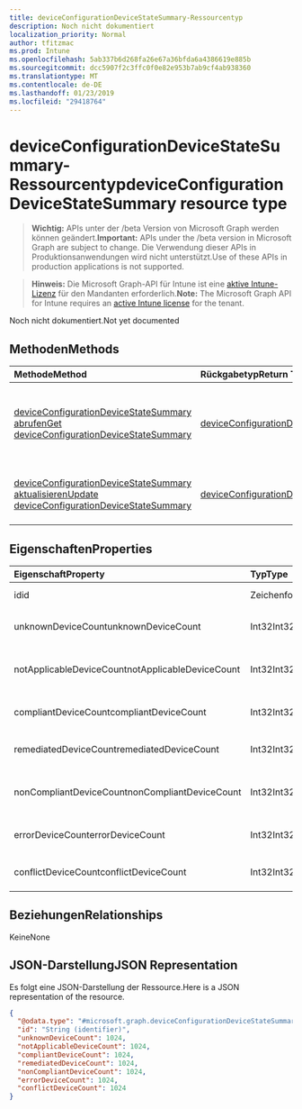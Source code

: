 ```yaml
---
title: deviceConfigurationDeviceStateSummary-Ressourcentyp
description: Noch nicht dokumentiert
localization_priority: Normal
author: tfitzmac
ms.prod: Intune
ms.openlocfilehash: 5ab337b6d268fa26e67a36bfda6a4386619e885b
ms.sourcegitcommit: dcc5907f2c3ffc0f0e82e953b7ab9cf4ab938360
ms.translationtype: MT
ms.contentlocale: de-DE
ms.lasthandoff: 01/23/2019
ms.locfileid: "29418764"
---
```

# <a name="deviceconfigurationdevicestatesummary-resource-type"></a><span data-ttu-id="a187d-103">deviceConfigurationDeviceStateSummary-Ressourcentyp</span><span class="sxs-lookup"><span data-stu-id="a187d-103">deviceConfigurationDeviceStateSummary resource type</span></span>

> <span data-ttu-id="a187d-104">**Wichtig:** APIs unter der /beta Version von Microsoft Graph werden können geändert.</span><span class="sxs-lookup"><span data-stu-id="a187d-104">**Important:** APIs under the /beta version in Microsoft Graph are subject to change.</span></span> <span data-ttu-id="a187d-105">Die Verwendung dieser APIs in Produktionsanwendungen wird nicht unterstützt.</span><span class="sxs-lookup"><span data-stu-id="a187d-105">Use of these APIs in production applications is not supported.</span></span>

> <span data-ttu-id="a187d-106">**Hinweis:** Die Microsoft Graph-API für Intune ist eine [aktive Intune-Lizenz](https://go.microsoft.com/fwlink/?linkid=839381) für den Mandanten erforderlich.</span><span class="sxs-lookup"><span data-stu-id="a187d-106">**Note:** The Microsoft Graph API for Intune requires an [active Intune license](https://go.microsoft.com/fwlink/?linkid=839381) for the tenant.</span></span>

<span data-ttu-id="a187d-107">Noch nicht dokumentiert.</span><span class="sxs-lookup"><span data-stu-id="a187d-107">Not yet documented</span></span>

## <a name="methods"></a><span data-ttu-id="a187d-108">Methoden</span><span class="sxs-lookup"><span data-stu-id="a187d-108">Methods</span></span>
|<span data-ttu-id="a187d-109">Methode</span><span class="sxs-lookup"><span data-stu-id="a187d-109">Method</span></span>|<span data-ttu-id="a187d-110">Rückgabetyp</span><span class="sxs-lookup"><span data-stu-id="a187d-110">Return Type</span></span>|<span data-ttu-id="a187d-111">Beschreibung</span><span class="sxs-lookup"><span data-stu-id="a187d-111">Description</span></span>|
|:---|:---|:---|
|[<span data-ttu-id="a187d-112">deviceConfigurationDeviceStateSummary abrufen</span><span class="sxs-lookup"><span data-stu-id="a187d-112">Get deviceConfigurationDeviceStateSummary</span></span>](../api/intune-deviceconfig-deviceconfigurationdevicestatesummary-get.md)|[<span data-ttu-id="a187d-113">deviceConfigurationDeviceStateSummary</span><span class="sxs-lookup"><span data-stu-id="a187d-113">deviceConfigurationDeviceStateSummary</span></span>](../resources/intune-deviceconfig-deviceconfigurationdevicestatesummary.md)|<span data-ttu-id="a187d-114">Lesen von Eigenschaften und Beziehungen des [deviceConfigurationDeviceStateSummary](../resources/intune-deviceconfig-deviceconfigurationdevicestatesummary.md)-Objekts.</span><span class="sxs-lookup"><span data-stu-id="a187d-114">Read properties and relationships of the [deviceConfigurationDeviceStateSummary](../resources/intune-deviceconfig-deviceconfigurationdevicestatesummary.md) object.</span></span>|
|[<span data-ttu-id="a187d-115">deviceConfigurationDeviceStateSummary aktualisieren</span><span class="sxs-lookup"><span data-stu-id="a187d-115">Update deviceConfigurationDeviceStateSummary</span></span>](../api/intune-deviceconfig-deviceconfigurationdevicestatesummary-update.md)|[<span data-ttu-id="a187d-116">deviceConfigurationDeviceStateSummary</span><span class="sxs-lookup"><span data-stu-id="a187d-116">deviceConfigurationDeviceStateSummary</span></span>](../resources/intune-deviceconfig-deviceconfigurationdevicestatesummary.md)|<span data-ttu-id="a187d-117">Aktualisieren der Eigenschaften eines [deviceConfigurationDeviceStateSummary](../resources/intune-deviceconfig-deviceconfigurationdevicestatesummary.md)-Objekts.</span><span class="sxs-lookup"><span data-stu-id="a187d-117">Update the properties of a [deviceConfigurationDeviceStateSummary](../resources/intune-deviceconfig-deviceconfigurationdevicestatesummary.md) object.</span></span>|

## <a name="properties"></a><span data-ttu-id="a187d-118">Eigenschaften</span><span class="sxs-lookup"><span data-stu-id="a187d-118">Properties</span></span>
|<span data-ttu-id="a187d-119">Eigenschaft</span><span class="sxs-lookup"><span data-stu-id="a187d-119">Property</span></span>|<span data-ttu-id="a187d-120">Typ</span><span class="sxs-lookup"><span data-stu-id="a187d-120">Type</span></span>|<span data-ttu-id="a187d-121">Beschreibung</span><span class="sxs-lookup"><span data-stu-id="a187d-121">Description</span></span>|
|:---|:---|:---|
|<span data-ttu-id="a187d-122">id</span><span class="sxs-lookup"><span data-stu-id="a187d-122">id</span></span>|<span data-ttu-id="a187d-123">Zeichenfolge</span><span class="sxs-lookup"><span data-stu-id="a187d-123">String</span></span>|<span data-ttu-id="a187d-124">Schlüssel der Entität</span><span class="sxs-lookup"><span data-stu-id="a187d-124">Key of the entity.</span></span>|
|<span data-ttu-id="a187d-125">unknownDeviceCount</span><span class="sxs-lookup"><span data-stu-id="a187d-125">unknownDeviceCount</span></span>|<span data-ttu-id="a187d-126">Int32</span><span class="sxs-lookup"><span data-stu-id="a187d-126">Int32</span></span>|<span data-ttu-id="a187d-127">Anzahl von unbekannten Geräten</span><span class="sxs-lookup"><span data-stu-id="a187d-127">Number of unknown devices</span></span>|
|<span data-ttu-id="a187d-128">notApplicableDeviceCount</span><span class="sxs-lookup"><span data-stu-id="a187d-128">notApplicableDeviceCount</span></span>|<span data-ttu-id="a187d-129">Int32</span><span class="sxs-lookup"><span data-stu-id="a187d-129">Int32</span></span>|<span data-ttu-id="a187d-130">Anzahl der ausgenommenen Geräte</span><span class="sxs-lookup"><span data-stu-id="a187d-130">Number of not applicable devices</span></span>|
|<span data-ttu-id="a187d-131">compliantDeviceCount</span><span class="sxs-lookup"><span data-stu-id="a187d-131">compliantDeviceCount</span></span>|<span data-ttu-id="a187d-132">Int32</span><span class="sxs-lookup"><span data-stu-id="a187d-132">Int32</span></span>|<span data-ttu-id="a187d-133">Anzahl von konformen Geräten</span><span class="sxs-lookup"><span data-stu-id="a187d-133">Number of compliant devices</span></span>|
|<span data-ttu-id="a187d-134">remediatedDeviceCount</span><span class="sxs-lookup"><span data-stu-id="a187d-134">remediatedDeviceCount</span></span>|<span data-ttu-id="a187d-135">Int32</span><span class="sxs-lookup"><span data-stu-id="a187d-135">Int32</span></span>|<span data-ttu-id="a187d-136">Anzahl von korrigierten Geräten</span><span class="sxs-lookup"><span data-stu-id="a187d-136">Number of remediated devices</span></span>|
|<span data-ttu-id="a187d-137">nonCompliantDeviceCount</span><span class="sxs-lookup"><span data-stu-id="a187d-137">nonCompliantDeviceCount</span></span>|<span data-ttu-id="a187d-138">Int32</span><span class="sxs-lookup"><span data-stu-id="a187d-138">Int32</span></span>|<span data-ttu-id="a187d-139">Anzahl von nicht konformen Geräten</span><span class="sxs-lookup"><span data-stu-id="a187d-139">Number of NonCompliant devices</span></span>|
|<span data-ttu-id="a187d-140">errorDeviceCount</span><span class="sxs-lookup"><span data-stu-id="a187d-140">errorDeviceCount</span></span>|<span data-ttu-id="a187d-141">Int32</span><span class="sxs-lookup"><span data-stu-id="a187d-141">Int32</span></span>|<span data-ttu-id="a187d-142">Anzahl von Geräten mit Fehlern</span><span class="sxs-lookup"><span data-stu-id="a187d-142">Number of error devices</span></span>|
|<span data-ttu-id="a187d-143">conflictDeviceCount</span><span class="sxs-lookup"><span data-stu-id="a187d-143">conflictDeviceCount</span></span>|<span data-ttu-id="a187d-144">Int32</span><span class="sxs-lookup"><span data-stu-id="a187d-144">Int32</span></span>|<span data-ttu-id="a187d-145">Anzahl der Geräte mit Konflikten</span><span class="sxs-lookup"><span data-stu-id="a187d-145">Number of conflict devices</span></span>|

## <a name="relationships"></a><span data-ttu-id="a187d-146">Beziehungen</span><span class="sxs-lookup"><span data-stu-id="a187d-146">Relationships</span></span>
<span data-ttu-id="a187d-147">Keine</span><span class="sxs-lookup"><span data-stu-id="a187d-147">None</span></span>

## <a name="json-representation"></a><span data-ttu-id="a187d-148">JSON-Darstellung</span><span class="sxs-lookup"><span data-stu-id="a187d-148">JSON Representation</span></span>
<span data-ttu-id="a187d-149">Es folgt eine JSON-Darstellung der Ressource.</span><span class="sxs-lookup"><span data-stu-id="a187d-149">Here is a JSON representation of the resource.</span></span>
<!-- {
  "blockType": "resource",
  "keyProperty": "id",
  "@odata.type": "microsoft.graph.deviceConfigurationDeviceStateSummary"
}
-->
``` json
{
  "@odata.type": "#microsoft.graph.deviceConfigurationDeviceStateSummary",
  "id": "String (identifier)",
  "unknownDeviceCount": 1024,
  "notApplicableDeviceCount": 1024,
  "compliantDeviceCount": 1024,
  "remediatedDeviceCount": 1024,
  "nonCompliantDeviceCount": 1024,
  "errorDeviceCount": 1024,
  "conflictDeviceCount": 1024
}
```




